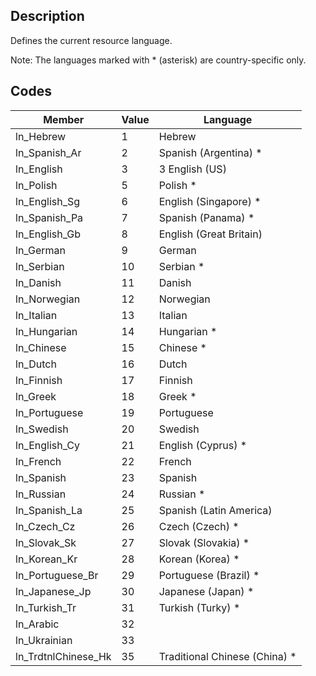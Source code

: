 
## Description
Defines the current resource language.

Note: The languages marked with * (asterisk) are country-specific only.

## Codes


Member | Value | Language
--- | --- | --- |
ln_Hebrew | 1 | Hebrew 
ln_Spanish_Ar | 2 | Spanish (Argentina) *
ln_English | 3 | 3 English (US)
ln_Polish | 5 | Polish *
ln_English_Sg | 6 | English (Singapore) * 
ln_Spanish_Pa | 7 | Spanish (Panama) *
ln_English_Gb | 8 | English (Great Britain) 
ln_German | 9 | German 
ln_Serbian | 10 | Serbian *
ln_Danish | 11 | Danish 
ln_Norwegian | 12 | Norwegian 
ln_Italian | 13 | Italian 
ln_Hungarian | 14 | Hungarian *
ln_Chinese | 15 | Chinese *
ln_Dutch | 16 | Dutch 
ln_Finnish | 17 | Finnish 
ln_Greek | 18 | Greek *
ln_Portuguese | 19 | Portuguese 
ln_Swedish | 20 | Swedish 
ln_English_Cy | 21 | English (Cyprus) *
ln_French | 22 | French 
ln_Spanish | 23 | Spanish 
ln_Russian | 24 | Russian *
ln_Spanish_La | 25 | Spanish (Latin America) 
ln_Czech_Cz | 26 | Czech (Czech) *
ln_Slovak_Sk | 27 | Slovak (Slovakia) *
ln_Korean_Kr | 28 | Korean (Korea) *
ln_Portuguese_Br | 29 | Portuguese (Brazil) *
ln_Japanese_Jp | 30 | Japanese (Japan) *
ln_Turkish_Tr | 31 | Turkish (Turky) *
ln_Arabic | 32 |  |
ln_Ukrainian | 33 | |
ln_TrdtnlChinese_Hk | 35 | Traditional Chinese (China) *



